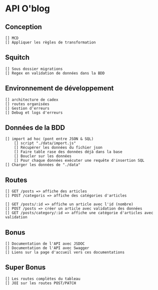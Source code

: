 # API O'blog

## Conception
    [] MCD
    [] Appliquer les règles de transformation

## Squitch
    [] Sous dossier migrations
    [] Regex en validation de données dans la BDD

## Environnement de développement
    [] architecture de cadex
    [] routes organisées
    [] Gestion d'erreurs
    [] Debug et logs d'erreurs


## Données de la BDD
    [] import ad hoc (pont entre JSON & SQL)
        [] script "./data/import.js"
        [] Récupérer les données du fichier json
        [] Faire table rase des données déjà dans la base
        [] Boucler sur les données
        [] Pour chaque données exécuter une requête d'insertion SQL
    [] Charger les données de "./data"

## Routes
    [] GET /posts => affiche des articles
    [] POST /categoris => affiche des catégories d'articles

    [] GET /posts/:id => affiche un article avec l'id (nombre)
    [] POST /posts => créer un article avec validation des données
    [] GET /posts/category/:id => affiche une catégorie d'articles avec validation

## Bonus
    [] Documentation de l'API avec JSDOC
    [] Documentation de l'API avec Swagger
    [] Liens sur la page d'accueil vers ces documentations

## Super Bonus
    [] Les routes complètes du tableau
    [] JOI sur les routes POST/PATCH
